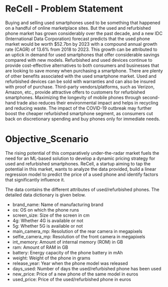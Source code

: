 # ReCell - Problem Statement

Buying and selling used smartphones used to be something that happened on a handful of online marketplace sites. But the used and refurbished phone market has grown considerably over the past decade, and a new IDC (International Data Corporation) forecast predicts that the used phone market would be worth $52.7bn by 2023 with a compound annual growth rate (CAGR) of 13.6% from 2018 to 2023. This growth can be attributed to an uptick in demand for used smartphones that offer considerable savings compared with new models.
Refurbished and used devices continue to provide cost-effective alternatives to both consumers and businesses that are looking to save money when purchasing a smartphone. There are plenty of other benefits associated with the used smartphone market. Used and refurbished devices can be sold with warranties and can also be insured with proof of purchase. Third-party vendors/platforms, such as Verizon, Amazon, etc., provide attractive offers to customers for refurbished smartphones. Maximizing the longevity of mobile phones through second-hand trade also reduces their environmental impact and helps in recycling and reducing waste. The impact of the COVID-19 outbreak may further boost the cheaper refurbished smartphone segment, as consumers cut back on discretionary spending and buy phones only for immediate needs.

# Objective_Scenario

The rising potential of this comparatively under-the-radar market fuels the need for an ML-based solution to develop a dynamic pricing strategy for used and refurbished smartphones. ReCell, a startup aiming to tap the potential in this market, wants to analyze the data provided, build a linear regression model to predict the price of a used phone and identify factors that significantly influence it.

The data contains the different attributes of used/refurbished phones. The detailed data dictionary is given below.
- brand_name: Name of manufacturing brand
- os: OS on which the phone runs
- screen_size: Size of the screen in cm
- 4g: Whether 4G is available or not
- 5g: Whether 5G is available or not
- main_camera_mp: Resolution of the rear camera in megapixels
- selfie_camera_mp: Resolution of the front camera in megapixels
- int_memory: Amount of internal memory (ROM) in GB
- ram: Amount of RAM in GB
- battery: Energy capacity of the phone battery in mAh
- weight: Weight of the phone in grams
- release_year: Year when the phone model was released
- days_used: Number of days the used/refurbished phone has been used
- new_price: Price of a new phone of the same model in euros
- used_price: Price of the used/refurbished phone in euros
